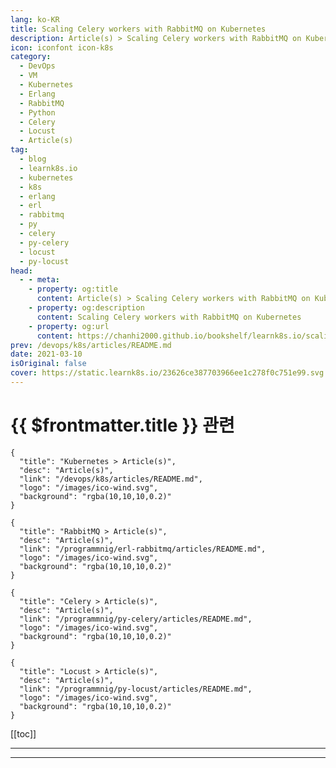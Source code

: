 ```yaml
---
lang: ko-KR
title: Scaling Celery workers with RabbitMQ on Kubernetes
description: Article(s) > Scaling Celery workers with RabbitMQ on Kubernetes
icon: iconfont icon-k8s
category:
  - DevOps
  - VM
  - Kubernetes
  - Erlang
  - RabbitMQ
  - Python
  - Celery
  - Locust
  - Article(s)
tag:
  - blog
  - learnk8s.io
  - kubernetes
  - k8s
  - erlang
  - erl
  - rabbitmq
  - py
  - celery
  - py-celery
  - locust
  - py-locust
head:
  - - meta:
    - property: og:title
      content: Article(s) > Scaling Celery workers with RabbitMQ on Kubernetes
    - property: og:description
      content: Scaling Celery workers with RabbitMQ on Kubernetes
    - property: og:url
      content: https://chanhi2000.github.io/bookshelf/learnk8s.io/scaling-celery-rabbitmq-kubernetes.html
prev: /devops/k8s/articles/README.md
date: 2021-03-10
isOriginal: false
cover: https://static.learnk8s.io/23626ce387703966ee1c278f0c751e99.svg
---
```


# {{ $frontmatter.title }} 관련

```component VPCard
{
  "title": "Kubernetes > Article(s)",
  "desc": "Article(s)",
  "link": "/devops/k8s/articles/README.md",
  "logo": "/images/ico-wind.svg",
  "background": "rgba(10,10,10,0.2)"
}
```

```component VPCard
{
  "title": "RabbitMQ > Article(s)",
  "desc": "Article(s)",
  "link": "/programmnig/erl-rabbitmq/articles/README.md",
  "logo": "/images/ico-wind.svg",
  "background": "rgba(10,10,10,0.2)"
}
```

```component VPCard
{
  "title": "Celery > Article(s)",
  "desc": "Article(s)",
  "link": "/programmnig/py-celery/articles/README.md",
  "logo": "/images/ico-wind.svg",
  "background": "rgba(10,10,10,0.2)"
}
```

```component VPCard
{
  "title": "Locust > Article(s)",
  "desc": "Article(s)",
  "link": "/programmnig/py-locust/articles/README.md",
  "logo": "/images/ico-wind.svg",
  "background": "rgba(10,10,10,0.2)"
}
```

[[toc]]

---

<SiteInfo
  name="Scaling Celery workers with RabbitMQ on Kubernetes"
  desc="Learn how you can use Terraform to create Kubernetes cluster in Azure."
  url="https://learnk8s.io/scaling-celery-rabbitmq-kubernetes"
  logo="https://static.learnk8s.io/f7e5160d4744cf05c46161170b5c11c9.svg"
  preview="https://static.learnk8s.io/23626ce387703966ee1c278f0c751e99.svg"/>

<!-- TODO: 작성 -->

---

<TagLinks />